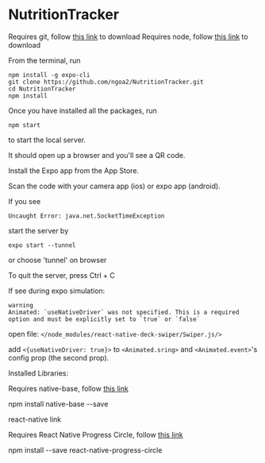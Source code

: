 # NutritionTracker

Requires git, follow [this link](https://git-scm.com/downloads) to download
Requires node, follow [this link](https://nodejs.org/en/download/) to download

From the terminal, run

```
npm install -g expo-cli
git clone https://github.com/ngoa2/NutritionTracker.git
cd NutritionTracker
npm install
```

Once you have installed all the packages, run

```
npm start
```

to start the local server.

It should open up a browser and you'll see a QR code.

Install the Expo app from the App Store.

Scan the code with your camera app (ios) or expo app (android).

If you see

```
Uncaught Error: java.net.SocketTimeException
```

start the server by

```
expo start --tunnel
```
or choose 'tunnel' on browser

To quit the server, press Ctrl + C


If see during expo simulation:

```
warning
Animated: `useNativeDriver` was not specified. This is a required option and must be explicitly set to `true` or `false`
```

open file: `</node_modules/react-native-deck-swiper/Swiper.js/>`

add `<{useNativeDriver: true}>` to `<Animated.sring>` and `<Animated.event>`'s config prop (the second prop).


Installed Libraries:

Requires native-base, follow [this link](https://docs.nativebase.io/docs/GetStarted.html)

npm install native-base --save

react-native link

Requires React Native Progress Circle, follow [this link](https://www.npmjs.com/package/react-native-progress-circle)

npm install --save react-native-progress-circle



